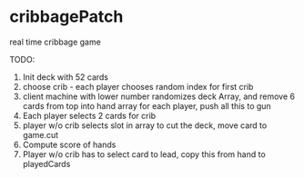 # cribbagePatch
real time cribbage game

TODO:

1. Init deck with 52 cards
2. choose crib - each player chooses random index for first crib
3. client machine with lower number randomizes deck Array, and 
remove 6 cards from top into hand array for each player, push all this to gun
5. Each player selects 2 cards for crib
6. player w/o crib selects slot in array to cut the deck, move card to game.cut
7. Compute score of hands
8. Player w/o crib has to select card to lead, copy this from hand to playedCards
